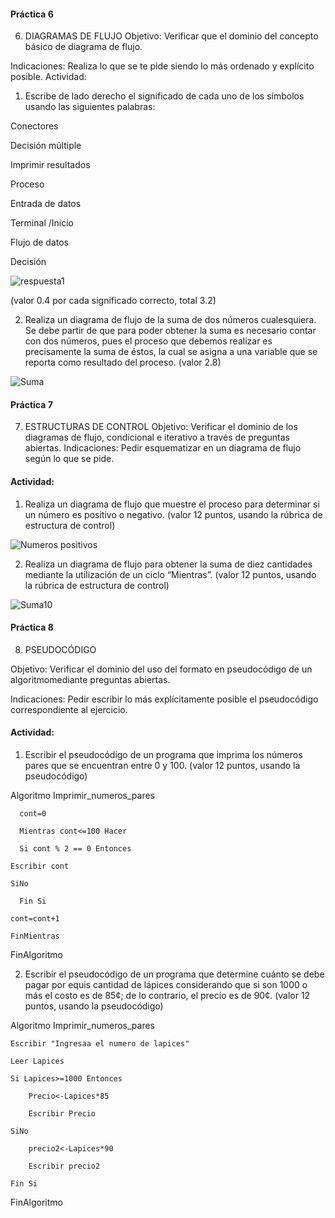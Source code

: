 #### Práctica 6
6. DIAGRAMAS DE FLUJO
Objetivo: Verificar que el dominio del concepto básico de diagrama de flujo.

Indicaciones: Realiza lo que se te pide siendo lo más ordenado y explícito posible.
Actividad:

  1. Escribe de lado derecho el significado de cada uno de los símbolos usando las
  siguientes palabras: 
  
  Conectores
  
  Decisión múltiple
  
  Imprimir resultados
  
  Proceso
  
  Entrada de datos
  
  Terminal /Inicio
  
  Flujo de datos
  
  Decisión
  
![respuesta1](https://user-images.githubusercontent.com/101203621/160166521-2b6fb95d-a884-41fb-920f-dd85e78338fc.png)


  
  (valor 0.4 por cada significado correcto, total 3.2)
  
   2. Realiza un diagrama de flujo de la suma de dos números cualesquiera. Se debe partir de que para poder obtener la suma es necesario contar con dos números, pues el
    proceso que debemos realizar es precisamente la suma de éstos, la cual se asigna a una variable que se reporta como resultado del proceso. (valor 2.8)
    
 ![Suma](https://user-images.githubusercontent.com/101203621/160168026-baf0a912-0cf3-4373-bc71-e9a192a60676.png)

    
 #### Práctica 7
7. ESTRUCTURAS DE CONTROL
Objetivo: Verificar el dominio de los diagramas de flujo, condicional e iterativo a través de preguntas abiertas.
Indicaciones: Pedir esquematizar en un diagrama de flujo según lo que se pide.
#### Actividad:
  1. Realiza un diagrama de flujo que muestre el proceso para determinar si un número es positivo o negativo. (valor 12 puntos, usando la rúbrica de estructura de control)
  
  ![Numeros positivos](https://user-images.githubusercontent.com/101203621/160169195-9d8d1854-e575-43dc-8644-f822884b1eac.png)

  
  2. Realiza un diagrama de flujo para obtener la suma de diez cantidades mediante la utilización de un ciclo “Mientras”. (valor 12 puntos, usando la rúbrica de estructura de
control)

![Suma10](https://user-images.githubusercontent.com/101203621/160169511-b87a1097-79c3-406d-9616-21b2b61f031d.png)


#### Práctica 8
8. PSEUDOCÓDIGO

Objetivo: Verificar el dominio del uso del formato en pseudocódigo de un algoritmomediante preguntas abiertas.

Indicaciones: Pedir escribir lo más explícitamente posible el pseudocódigo correspondiente al ejercicio.

#### Actividad:

  1. Escribir el pseudocódigo de un programa que imprima los números pares que se encuentran entre 0 y 100. (valor 12 puntos, usando la pseudocódigo)
  
  Algoritmo Imprimir_numeros_pares

	  cont=0
	
	  Mientras cont<=100 Hacer

	  Si cont % 2 == 0 Entonces
		
    Escribir cont
	
    SiNo
		
	  Fin Si
	  
    cont=cont+1
    
    FinMientras

FinAlgoritmo
 
  
  2. Escribir el pseudocódigo de un programa que determine cuánto se debe pagar por equis cantidad de lápices considerando que si son 1000 o más el costo es de 85¢; de lo
contrario, el precio es de 90¢. (valor 12 puntos, usando la pseudocódigo)

Algoritmo Imprimir_numeros_pares

	Escribir "Ingresaa el numero de lapices"
  
	Leer Lapices
  
	Si Lapices>=1000 Entonces
  
		Precio<-Lapices*85
    
		Escribir Precio
    
	SiNo
  
		precio2<-Lapices*90
    
		Escribir precio2
		
	Fin Si
  
FinAlgoritmo
 
